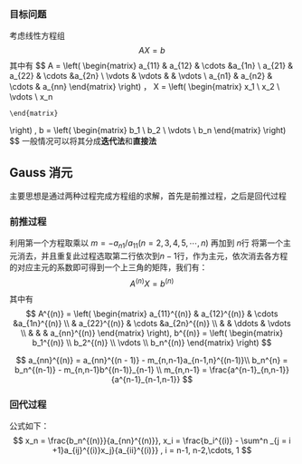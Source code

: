 ### 目标问题

考虑线性方程组 
$$
A X = b
$$
其中有
$$
A = \left(
	\begin{matrix}
		a_{11} & a_{12} & \cdots &a_{1n} \\
		a_{21} & a_{22} & \cdots &a_{2n} \\
		\vdots & \vdots &             & \vdots \\
		a_{n1} & a_{n2} & \cdots & a_{nn}
	\end{matrix}
\right)
，
X = \left(
	\begin{matrix}
	x_1 \\ x_2 \\ \vdots \\ x_n
	
	\end{matrix}
\right)
,
b = \left(
	\begin{matrix}
	b_1 \\ b_2 \\ \vdots \\ b_n
	\end{matrix}
\right)
$$
一般情况可以将其分成**迭代法**和**直接法**

## Gauss 消元

主要思想是通过两种过程完成方程组的求解，首先是前推过程，之后是回代过程

### 前推过程

利用第一个方程取乘以 $m = - a_{n1}/ a_{11} (n = 2 ,3,4,5,\cdots, n)$ 再加到 $n$行 将第一个主元消去，并且重复此过程选取第二行依次到$n-1$行，作为主元，依次消去各方程的对应主元的系数即可得到一个上三角的矩阵，我们有：
$$
A^{(n)}X = b^{(n)}
$$
其中有
$$
A^{(n)} = \left(
	\begin{matrix}
		a_{11}^{(n)} & a_{12}^{(n)} & \cdots &a_{1n}^{(n)} \\
		 		    & a_{22}^{(n)} & \cdots &a_{2n}^{(n)} \\
		 		    & 		        & \ddots             & \vdots \\
				   &   &          & a_{nn}^{(n)}
	\end{matrix}
\right),
b^{(n)} = \left(
	\begin{matrix}
	b_1^{(n)} \\ b_2^{(n)} \\ \vdots \\ b_n^{(n)}
	\end{matrix}
\right)
$$

$$
a_{nn}^{(n)} = a_{nn}^{(n - 1)} - m_{n,n-1}a_{n-1,n}^{(n-1)}\\
b_n^{n} = b_n^{(n-1)} - m_{n,n-1}b^{(n-1)}_{n-1} \\
m_{n,n-1} = \frac{a^{n-1}_{n,n-1}}{a^{n-1}_{n-1,n-1}}
$$

### 回代过程

公式如下：
$$
x_n = \frac{b_n^{(n)}}{a_{nn}^{(n)}}, 
x_i = \frac{b_i^{(i)} - \sum^n _{j = i +1}a_{ij}^{(i)}x_j}{a_{ii}^{(i)}} , i = n-1, n-2,\cdots, 1
$$










